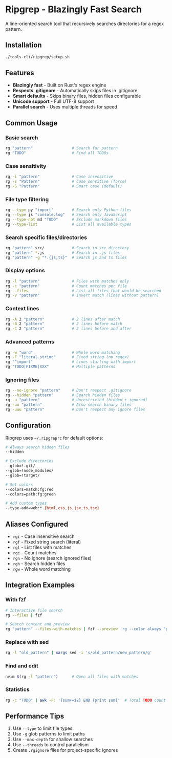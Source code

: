 # Ripgrep - Blazingly Fast Search

A line-oriented search tool that recursively searches directories for a regex pattern.

## Installation

```bash
./tools-cli/ripgrep/setup.sh
```

## Features

- **Blazingly fast** - Built on Rust's regex engine
- **Respects .gitignore** - Automatically skips files in .gitignore
- **Smart defaults** - Skips binary files, hidden files configurable
- **Unicode support** - Full UTF-8 support
- **Parallel search** - Uses multiple threads for speed

## Common Usage

### Basic search
```bash
rg "pattern"                 # Search for pattern
rg "TODO"                    # Find all TODOs
```

### Case sensitivity
```bash
rg -i "pattern"              # Case insensitive
rg -s "Pattern"              # Case sensitive (force)
rg -S "Pattern"              # Smart case (default)
```

### File type filtering
```bash
rg --type py "import"        # Search only Python files
rg --type js "console.log"   # Search only JavaScript
rg --type-not md "TODO"      # Exclude markdown files
rg --type-list               # List all available types
```

### Search specific files/directories
```bash
rg "pattern" src/            # Search in src directory
rg "pattern" *.js            # Search in .js files
rg "pattern" -g "*.{js,ts}"  # Search js and ts files
```

### Display options
```bash
rg -l "pattern"              # Files with matches only
rg -c "pattern"              # Count matches per file
rg --files                   # List all files that would be searched
rg -v "pattern"              # Invert match (lines without pattern)
```

### Context lines
```bash
rg -A 2 "pattern"            # 2 lines after match
rg -B 2 "pattern"            # 2 lines before match
rg -C 2 "pattern"            # 2 lines before and after
```

### Advanced patterns
```bash
rg -w "word"                 # Whole word matching
rg -F "literal.string"       # Fixed string (no regex)
rg "^import"                 # Lines starting with import
rg "TODO|FIXME|XXX"          # Multiple patterns
```

### Ignoring files
```bash
rg --no-ignore "pattern"     # Don't respect .gitignore
rg --hidden "pattern"        # Search hidden files
rg -u "pattern"              # Unrestricted (hidden + ignored)
rg -uu "pattern"             # Also search binary files
rg -uuu "pattern"            # Don't respect any ignore files
```

## Configuration

Ripgrep uses `~/.ripgreprc` for default options:

```bash
# Always search hidden files
--hidden

# Exclude directories
--glob=!.git/
--glob=!node_modules/
--glob=!target/

# Set colors
--colors=match:fg:red
--colors=path:fg:green

# Add custom types
--type-add=web:*.{html,css,js,jsx,ts,tsx}
```

## Aliases Configured

- `rgi` - Case insensitive search
- `rgf` - Fixed string search (literal)
- `rgl` - List files with matches
- `rgc` - Count matches
- `rgn` - No ignore (search ignored files)
- `rgh` - Search hidden files
- `rgw` - Whole word matching

## Integration Examples

### With fzf
```bash
# Interactive file search
rg --files | fzf

# Search content and preview
rg "pattern" --files-with-matches | fzf --preview 'rg --color always "pattern" {}'
```

### Replace with sed
```bash
rg -l "old_pattern" | xargs sed -i 's/old_pattern/new_pattern/g'
```

### Find and edit
```bash
nvim $(rg -l "pattern")      # Open all files with matches
```

### Statistics
```bash
rg -c "TODO" | awk -F: '{sum+=$2} END {print sum}'  # Total TODO count
```

## Performance Tips

1. Use `--type` to limit file types
2. Use `-g` glob patterns to limit paths
3. Use `--max-depth` for shallow searches
4. Use `--threads` to control parallelism
5. Create `.rgignore` files for project-specific ignores